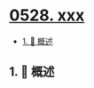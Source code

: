 # [0528. xxx](https://github.com/Tdahuyou/TNotes.leetcode/tree/main/notes/0528.%20xxx)

<!-- region:toc -->

- [1. 📝 概述](#1--概述)

<!-- endregion:toc -->

## 1. 📝 概述
